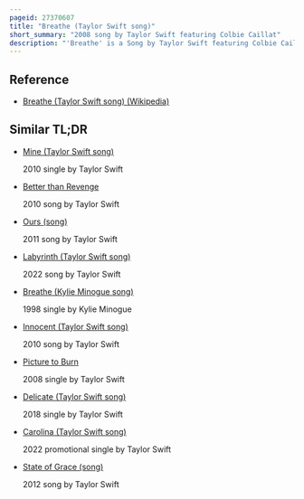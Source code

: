 ```yaml
---
pageid: 27370607
title: "Breathe (Taylor Swift song)"
short_summary: "2008 song by Taylor Swift featuring Colbie Caillat"
description: "'Breathe' is a Song by Taylor Swift featuring Colbie Caillat from Swift's second Studio Album, Fearless. Swift wrote the Song with Caillat and produced it with nathan Chapman. Breathe a Pop Rock Ballad contains strummed acoustic Instruments and a String Section. The Lyrics talk about the Loss of a close Friend. The Track was released by big Machine Records on Rhapsody on october 21 2008. Music Critics found 'Breathe' a Sentimental Song with resonant Lyrics, but some deemed it insubstantial. The Song was nominated for best Pop Collaboration with Vocals at the 52nd annual Grammy Awards in 2010."
---
```


## Reference

- [Breathe (Taylor Swift song) (Wikipedia)](https://en.wikipedia.org/?curid=27370607)

## Similar TL;DR

- [Mine (Taylor Swift song)](/tldr/en/mine-taylor-swift-song)

  2010 single by Taylor Swift

- [Better than Revenge](/tldr/en/better-than-revenge)

  2010 song by Taylor Swift

- [Ours (song)](/tldr/en/ours-song)

  2011 song by Taylor Swift

- [Labyrinth (Taylor Swift song)](/tldr/en/labyrinth-taylor-swift-song)

  2022 song by Taylor Swift

- [Breathe (Kylie Minogue song)](/tldr/en/breathe-kylie-minogue-song)

  1998 single by Kylie Minogue

- [Innocent (Taylor Swift song)](/tldr/en/innocent-taylor-swift-song)

  2010 song by Taylor Swift

- [Picture to Burn](/tldr/en/picture-to-burn)

  2008 single by Taylor Swift

- [Delicate (Taylor Swift song)](/tldr/en/delicate-taylor-swift-song)

  2018 single by Taylor Swift

- [Carolina (Taylor Swift song)](/tldr/en/carolina-taylor-swift-song)

  2022 promotional single by Taylor Swift

- [State of Grace (song)](/tldr/en/state-of-grace-song)

  2012 song by Taylor Swift
